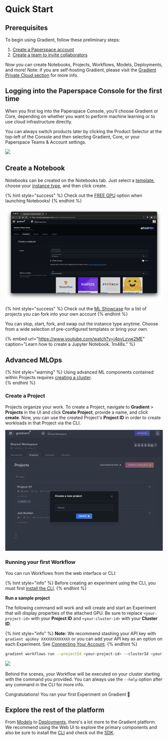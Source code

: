 # Quick Start

## Prerequisites

To begin using Gradient, follow these preliminary steps:

1. [Create a Paperspace account ](https://www.paperspace.com/account/signup)
2. [Create a team to invite collaborators](https://support.paperspace.com/hc/en-us/articles/360010359213-Creating-and-Managing-Paperspace-Teams)

Now you can create Notebooks, Projects, Workflows, Models, Deployments, and more!  Note: if you are self-hosting Gradient, please visit the [Gradient Private Cloud section](https://docs.paperspace.com/gradient/gradient-private-cloud/about) for more info.

## Logging into the Paperspace Console for the first time

When you first log into the Paperspace Console, you'll choose Gradient or Core, depending on whether you want to perform machine learning or to use cloud infrastructure directly.

You can always switch products later by clicking the Product Selector at the top-left of the Console and then selecting Gradient, Core, or your Paperspace Teams & Account settings.

![](../.gitbook/assets/welcome.gif)

## Create a Notebook

Notebooks can be created on the Notebooks tab. Just select a [template](../notebooks/about/create-a-notebook/notebook-containers/), choose your [instance type](../instance-types/), and then click create. 

{% hint style="success" %}
Check out the [FREE GPU](../instance-types/free-instances.md) option when launching Notebooks!
{% endhint %}

![Select Notebooks &amp;gt; Create a Notebook to enter the notebook create flow](../.gitbook/assets/screen-shot-2021-01-18-at-8.39.35-pm%20%281%29.png)

{% hint style="success" %}
Check out the [ML Showcase](https://ml-showcase.paperspace.com/) for a list of projects you can fork into your own account
{% endhint %}

You can stop, start, fork, and swap out the instance type anytime. Choose from a wide selection of pre-configured templates or bring your own. 

{% embed url="https://www.youtube.com/watch?v=i4pvLzvw2ME" caption="Learn how to create a Jupyter Notebook. 1m48s." %}

## Advanced MLOps

{% hint style="warning" %}
Using advanced ML components contained within Projects requires [creating a cluster](../gradient-private-cloud/about/setup/managed-installation.md).   
{% endhint %}

### Create a Project

Projects organize your work.  To create a Project, navigate to **Gradient** &gt; **Projects** in the UI and click **Create Project**, provide a name, and click **create**. Now, you can use the created Project's **Project ID** in order to create workloads in that Project via the CLI.

![](../.gitbook/assets/image%20%2813%29.png)

### Running your first Workflow

You can run Workflows from the web interface or CLI:

{% hint style="info" %}
Before creating an experiment using the CLI, you must first [install the CLI](core-concepts/install-the-cli.md). 
{% endhint %}

**Run a sample project**

The following command will work and will create and start an Experiment that will display properties of the attached GPU. Be sure to replace `<your-project-id>` with your **Project ID** and `<your-cluster-id>` with your **Cluster ID**.

{% hint style="info" %}
**Note:** We recommend stashing your API key with `gradient apiKey XXXXXXXXXXXXX` or you can add your API key as an option on each Experiment. See [Connecting Your Account](core-concepts/install-the-cli.md#connecting-your-account).
{% endhint %}

```bash
gradient workflows run --projectId <your-project-id> --clusterId <your-cluster-id> --container 'Test-Container' --machineType P4000 --command 'nvidia-smi' --name 'test-01' --workspace none --apiKey <your-api-key>
```

![](../.gitbook/assets/screen-shot-2020-10-09-at-6.40.00-pm.png)

Behind the scenes, your Workflow will be executed on your cluster starting with the command you provided. You can always use the `--help` option after any command in the CLI for more info.  

Congratulations! You ran your first Experiment on Gradient 🚀

## Explore the rest of the platform

From [Models](../models/about/) to [Deployments](../deployments/about.md), there's a lot more to the Gradient platform.  We recommend using the Web UI to explore the primary components and also be sure to install the [CLI](core-concepts/install-the-cli.md) and check out the [SDK](../gradient-python-sdk/gradient-python-sdk/).


